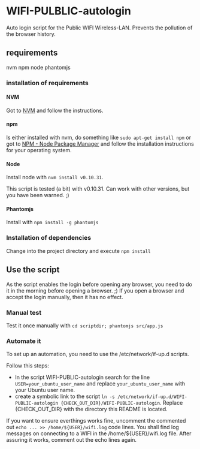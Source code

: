 # WIFI-PULBLIC-autologin

Auto login script for the Public WIFI Wireless-LAN. Prevents the pollution of the browser history.

## requirements

nvm
npm
node
phantomjs 

### installation of requirements

#### NVM

Got to [NVM](https://github.com/creationix/nvm) and follow the instructions.

#### npm

Is either installed with nvm, do something like `sudo apt-get install npm` or 
got to [NPM - Node Package Manager](https://nodejs.org/en/download/) and follow 
the installation instructions for your operating system.
  
#### Node

Install node with `nvm install v0.10.31`.

This script is tested (a bit) with v0.10.31. Can work with other versions, but you have been warned. ;)

#### Phantomjs

Install with `npm install -g phantomjs`
 
### Installation of dependencies

Change into the project directory and execute `npm install`

## Use the script

As the script enables the login before opening any browser, you need to do it in the morning before opening a browser. ;)
If you open a browser and accept the login manually, then it has no effect.

### Manual test

Test it once manually with `cd scriptdir; phantomjs src/app.js`

### Automate it
 
To set up an automation, you need to use the /etc/network/if-up.d scripts.

Follow this steps:

 * In the script WIFI-PUBLIC-autologin search for the line `USER=your_ubuntu_user_name` and replace 
 `your_ubuntu_user_name` with your Ubuntu user name.
 * create a symbolic link to the script `ln -s /etc/network/if-up.d/WIFI-PUBLIC-autologin {CHECK_OUT_DIR}/WIFI-PUBLIC-autologin`. 
 Replace {CHECK_OUT_DIR} with the directory this README is located.
 
If you want to ensure everthings works fine, uncomment the commented out `echo ... >> /home/${USER}/wifi.log` code lines.
You shall find log messages on connecting to a WIFI in the /home/${USER}/wifi.log file. After assuring it works, comment 
out the echo lines again. 
